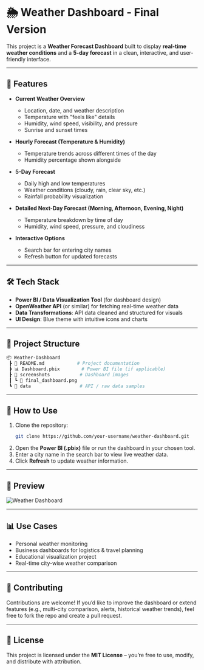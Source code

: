 # 🌦️ Weather Dashboard - Final Version  

This project is a **Weather Forecast Dashboard** built to display **real-time weather conditions** and a **5-day forecast** in a clean, interactive, and user-friendly interface.  

---

## 📌 Features  

- **Current Weather Overview**  
  - Location, date, and weather description  
  - Temperature with "feels like" details  
  - Humidity, wind speed, visibility, and pressure  
  - Sunrise and sunset times  

- **Hourly Forecast (Temperature & Humidity)**  
  - Temperature trends across different times of the day  
  - Humidity percentage shown alongside  

- **5-Day Forecast**  
  - Daily high and low temperatures  
  - Weather conditions (cloudy, rain, clear sky, etc.)  
  - Rainfall probability visualization  

- **Detailed Next-Day Forecast (Morning, Afternoon, Evening, Night)**  
  - Temperature breakdown by time of day  
  - Humidity, wind speed, pressure, and cloudiness  

- **Interactive Options**  
  - Search bar for entering city names  
  - Refresh button for updated forecasts  

---

## 🛠️ Tech Stack  

- **Power BI / Data Visualization Tool** (for dashboard design)  
- **OpenWeather API** (or similar) for fetching real-time weather data  
- **Data Transformations**: API data cleaned and structured for visuals  
- **UI Design**: Blue theme with intuitive icons and charts  

---

## 📂 Project Structure  

```bash
📦 Weather-Dashboard
 ┣ 📜 README.md            # Project documentation  
 ┣ 📊 Dashboard.pbix        # Power BI file (if applicable)  
 ┣ 📂 screenshots           # Dashboard images  
 ┃ ┗ 📜 final_dashboard.png  
 ┗ 📂 data                  # API / raw data samples  
```

---

## 🚀 How to Use  

1. Clone the repository:  
   ```bash
   git clone https://github.com/your-username/weather-dashboard.git
   ```
2. Open the **Power BI (.pbix)** file or run the dashboard in your chosen tool.  
3. Enter a city name in the search bar to view live weather data.  
4. Click **Refresh** to update weather information.  

---

## 📸 Preview  

![Weather Dashboard](./screenshots/final_dashboard.png)  

---

## 📊 Use Cases  

- Personal weather monitoring  
- Business dashboards for logistics & travel planning  
- Educational visualization project  
- Real-time city-wise weather comparison  

---

## 🤝 Contributing  

Contributions are welcome! If you’d like to improve the dashboard or extend features (e.g., multi-city comparison, alerts, historical weather trends), feel free to fork the repo and create a pull request.  

---

## 📜 License  

This project is licensed under the **MIT License** – you’re free to use, modify, and distribute with attribution.  
